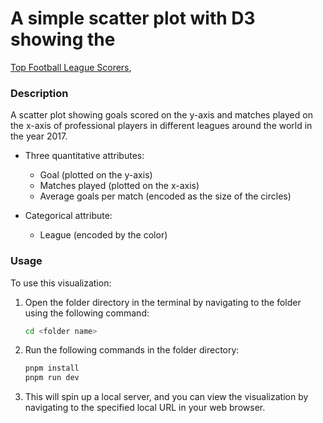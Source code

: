 # A simple scatter plot with D3 showing the

[Top Football League Scorers](https://www.kaggle.com/datasets/mohamedhanyyy/top-football-leagues-scorers),

### Description

A scatter plot showing goals scored on the y-axis and matches played on the x-axis of professional players in different leagues around the world in the year 2017.

- Three quantitative attributes:

  - Goal (plotted on the y-axis)
  - Matches played (plotted on the x-axis)
  - Average goals per match (encoded as the size of the circles)

- Categorical attribute:
  - League (encoded by the color)

### Usage

To use this visualization:

1. Open the folder directory in the terminal by navigating to the folder using the following command:

   ```bash
   cd <folder name>
   ```

2. Run the following commands in the folder directory:

   ```bash
   pnpm install
   pnpm run dev
   ```

3. This will spin up a local server, and you can view the visualization by navigating to the specified local URL in your web browser.
